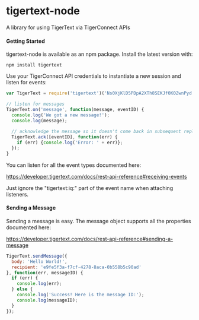 # tigertext-node
A library for using TigerText via TigerConnect APIs

#### Getting Started
tigertext-node is available as an npm package. Install the latest version with:
```
npm install tigertext
```

Use your TigerConnect API credentials to instantiate a new session and listen for events:

```javascript
var TigerText = require('tigertext')('Ns0XjKlD5PDpA2XTh8SEKJf0K0ZwnPyd', 'KkpNLfno2XoqSQ5J6POALIeZn7AClc5vOEsQ1GUPl2nl0Z7s');

// listen for messages
TigerText.on('message', function(message, eventID) {
  console.log('We got a new message!');
  console.log(message);
  
  // acknowledge the message so it doesn't come back in subsequent replays
  TigerText.ack([eventID], function(err) {
    if (err) {console.log('Error: ' + err)};
  });
}
```

You can listen for all the event types documented here:

https://developer.tigertext.com/docs/rest-api-reference#receiving-events

Just ignore the "tigertext:iq:" part of the event name when attaching listeners.

#### Sending a Message

Sending a message is easy.  The message object supports all the properties documented here:

https://developer.tigertext.com/docs/rest-api-reference#sending-a-message

```javascript
TigerText.sendMessage({
  body: 'Hello World!',
  recipient: 'e9fe5f3a-f7cf-4278-8aca-0b558b5c90ad'
}, function(err, messageID) {
  if (err) {
    console.log(err);
  } else {
    console.log('Success! Here is the message ID:');
    console.log(messageID);
  }
});
```
